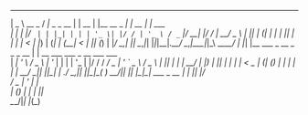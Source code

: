  ____           __             _      _                _      _        
|  _ \  __ _   / _|_   _ _ __ | | __ | |__   __ _  ___| | __ | |_ ___  
| | | |/ _` | | |_| | | | '_ \| |/ / | '_ \ / _` |/ __| |/ / | __/ _ \ 
| |_| | (_| | |  _| |_| | | | |   <  | |_) | (_| | (__|   <  | || (_) |
|____/ \__,_| |_|  \__,_|_| |_|_|\_\_|_.__/ \__,_|\___|_|\_\  \__\___/ 
| |_| |__   ___   _ __  _   _ _ __ | | __     ___ ___  _ __ ___   ___  
| __| '_ \ / _ \ | '_ \| | | | '_ \| |/ /    / __/ _ \| '_ ` _ \ / _ \ 
| |_| | | |  __/ | |_) | |_| | | | |   < _  | (_| (_) | | | | | |  __/ 
 \__|_| |_|\___| | .__/ \__,_|_| |_|_|\_( )  \___\___/|_| |_| |_|\___| 
  ___  _ __ | |  |_|                    |/                             
 / _ \| '_ \| |                                                        
| (_) | | | |_|                                                        
 \___/|_| |_(_)                                                        
